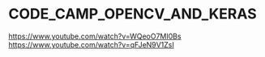 # CODE_CAMP_OPENCV_AND_KERAS
https://www.youtube.com/watch?v=WQeoO7MI0Bs
https://www.youtube.com/watch?v=qFJeN9V1ZsI

